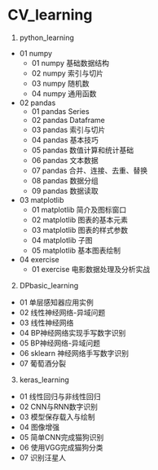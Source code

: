 # CV_learning
1. python_learning
  * 01 numpy
    * 01 numpy 基础数据结构
    * 02 numpy 索引与切片
    * 03 numpy 随机数
    * 04 numpy 通用函数
  * 02 pandas
    * 01 pandas Series
    * 02 pandas Dataframe
    * 03 pandas 索引与切片
    * 04 pandas 基本技巧
    * 05 pandas 数值计算和统计基础
    * 06 pandas 文本数据
    * 07 pandas 合并、连接、去重、替换
    * 08 pandas 数据分组
    * 09 pandas 数据读取
  * 03 matplotlib
    * 01 matplotlib 简介及图标窗口
    * 02 matplotlib 图表的基本元素
    * 03 matplotlib 图表的样式参数
    * 04 matplotlib 子图
    * 05 matplotlib 基本图表绘制
  * 04 exercise
    * 01 exercise 电影数据处理及分析实战

2. DPbasic_learning
  * 01 单层感知器应用实例
  * 02 线性神经网络-异域问题
  * 03 线性神经网络
  * 04 BP神经网络实现手写数字识别
  * 05 BP神经网络-异域问题
  * 06 sklearn 神经网络手写数字识别
  * 07 葡萄酒分裂
3. keras_learning
  * 01 线性回归与非线性回归
  * 02 CNN与RNN数字识别
  * 03 模型保存载入与绘制
  * 04 图像增强
  * 05 简单CNN完成猫狗识别
  * 06 使用VGG完成猫狗分类
  * 07 识别汪星人
   
